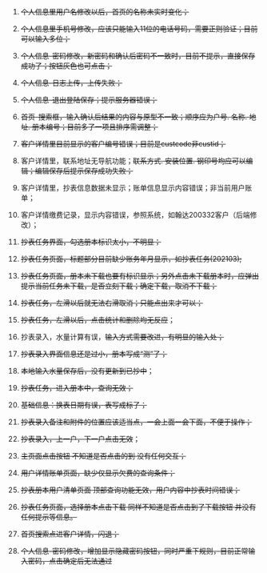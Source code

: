 1. ~~个人信息里用户名修改以后，首页的名称未实时变化；~~

2. ~~个人信息里手机号修改，应该只能输入11位的电话号码，需要正则验证；目前可以输入多位；~~

3. ~~个人信息-密码修改，新密码和确认后密码不一致时，目前不提示，直接保存成功了；按钮灰色也可点击；~~

4. ~~个人信息-日志上传，上传失败；~~

5. ~~个人信息-退出登陆保存；提示服务器错误；~~

6. ~~首页-搜索框，输入确认后结果的内容与原型不一致；顺序应为户号. 名称. 地址. 册本编号；目前多了一项且排序需调整；~~

7. ~~客户详情里目前显示的客户编号错误；目前是custcode非custid；~~

8. 客户详情里，联系地址无导航功能；~~联系方式. 安装位置. 钢印号均应可以编辑；编辑保存后提示保存成功失败；~~

9. 客户详情里，抄表信息数据未显示；账单信息显示内容错误；非当前用户账单；

10. 客户详情缴费记录，显示内容错误，参照系统，如翰达200332客户（后端修改）；

11. ~~抄表任务界面，勾选册本标识太小，不明显；~~

12. ~~抄表任务页面，标题部分目前缺少账务年月显示，如抄表任务(202103);~~

13. ~~抄表任务页面，册本未下载也要有标识显示；另外点击未下载册本时，应弹出提示当前任务未下载，是否立刻下载；确定下载，取消不下载；~~

14. ~~抄表任务，左滑以后就无法右滑取消；只能点出来才可以；~~

15. ~~抄表任务，左滑以后，点击统计和删除均无反应~~；
16. 抄表录入，水量计算有误，~~输入方式需要改进，有明显的输入处；~~

17. ~~抄表录入界面信息还是过小，册本写成“测”了；~~

18. ~~本地输入水量保存后，没有更新到已抄中~~；

19. ~~抄表任务，进入册本中，查询无效；~~

20. ~~基础信息：换表日期有误，表写成标了；~~

21. ~~抄表录入备注和附件的位置应该适当点，一会上面一会下面，不便于操作；~~

22. ~~抄表录入，上一户，下一户点击无效~~；

23. ~~主页面点击按钮 不知道是否点击的到 没有任何交互；~~

24. ~~用户详情账单页面，缺少仅显示欠费的查询条件；~~

25. ~~抄表册本用户清单页面 顶部查询功能无效，用户内容中抄表时间错误；~~

26. ~~抄表任务页面，选择册本点击下载 同样不知道是否点击到了下载按钮 并没有任何提示等信息。~~
27. ~~首页搜索点进客户详情，闪退；~~
28. ~~个人信息-密码修改，增加显示隐藏密码按钮，同时严重下规则，目前正常输入密码，点击确定后无法通过~~